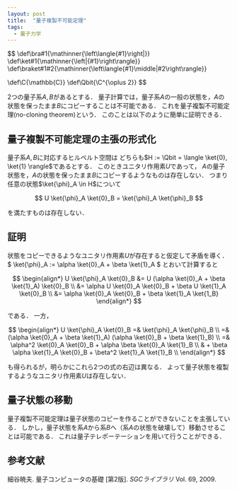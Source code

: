 ```yaml
---
layout: post
title:  "量子複製不可能定理"
tags:
  - 量子力学
---
```

$$
\def\bra#1{\mathinner{\left\langle{#1}\right|}}
\def\ket#1{\mathinner{\left|{#1}\right\rangle}}
\def\braket#1#2{\mathinner{\left\langle{#1}\middle|#2\right\rangle}}

\def\C{\mathbb{C}}
\def\Qbit{\C^{\oplus 2}}
$$

2つの量子系$A, B$があるとする．
量子計算では，量子系$A$の一般の状態を，$A$の状態を保ったまま$B$にコピーすることは不可能である．
これを量子複製不可能定理(no-cloning theorem)という．
このことは以下のように簡単に証明できる．

## 量子複製不可能定理の主張の形式化
量子系$A, B$に対応するヒルベルト空間は
どちらも$H := \Qbit = \langle \ket{0}, \ket{1} \rangle$であるとする．
このときユニタリ作用素$U$であって，
$A$の量子状態を，$A$の状態を保ったまま$B$にコピーするようなものは存在しない．
つまり任意の状態$\ket{\phi}_A \in H$について

$$
U \ket{\phi}_A \ket{0}_B = \ket{\phi}_A \ket{\phi}_B
$$

を満たすものは存在しない．

## 証明
状態をコピーできるようなユニタリ作用素$U$が存在すると仮定して矛盾を導く．
$ \ket{\phi}_A := \alpha \ket{0}_A + \beta \ket{1}_A $
とおいて計算すると

$$
\begin{align*}
  U \ket{\phi}_A \ket{0}_B
  &= U (\alpha \ket{0}_A + \beta \ket{1}_A) \ket{0}_B \\
  &= \alpha U \ket{0}_A \ket{0}_B + \beta U \ket{1}_A \ket{0}_B \\
  &= \alpha \ket{0}_A \ket{0}_B + \beta \ket{1}_A \ket{1_B}
\end{align*}
$$

である．
一方，

$$
\begin{align*}
  U \ket{\phi}_A \ket{0}_B
  =& \ket{\phi}_A \ket{\phi}_B \\
  =& (\alpha \ket{0}_A + \beta \ket{1}_A) (\alpha \ket{0}_B + \beta \ket{1}_B) \\
  =& \alpha^2 \ket{0}_A \ket{0}_B + \alpha \beta \ket{0}_A \ket{1}_B \\
  &  + \beta \alpha \ket{1}_A \ket{0}_B + \beta^2 \ket{1}_A \ket{1}_B \\
\end{align*}
$$

も得られるが，明らかにこれら2つの式の右辺は異なる．
よって量子状態を複製するようなユニタリ作用素$U$は存在しない．

## 量子状態の移動
量子複製不可能定理は量子状態のコピーを作ることができないことを主張している．
しかし，量子状態を系$A$から系$B$へ（系$A$の状態を破壊して）移動させることは可能である．
これは量子テレポーテーションを用いて行うことができる．

## 参考文献
細谷暁夫. 量子コンピュータの基礎 [第2版]. *SGCライブラリ* Vol. 69, 2009.
